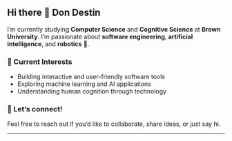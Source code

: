 ## Hi there 👋 Don Destin

I’m currently studying **Computer Science** and **Cognitive Science** at **Brown University**. 
I’m passionate about **software engineering**, **artificial intelligence**, and **robotics** 🤖.

### 🌱 Current Interests
- Building interactive and user-friendly software tools
- Exploring machine learning and AI applications
- Understanding human cognition through technology

### 💬 Let’s connect!
Feel free to reach out if you’d like to collaborate, share ideas, or just say hi.

---

<!--
**diriho/diriho** is a ✨ _special_ ✨ repository because its `README.md` (this file) appears on your GitHub profile.

Here are some ideas to get you started:

- 🔭 I’m currently working on ...
- 🌱 I’m currently learning ...
- 👯 I’m looking to collaborate on ...
- 🤔 I’m looking for help with ...
- 💬 Ask me about ...
- 📫 How to reach me: ...
- 😄 Pronouns: ...
- ⚡ Fun fact: ...
-->

